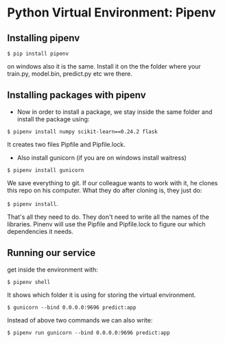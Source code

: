 # Python Virtual Environment: Pipenv

## Installing pipenv

`$ pip install pipenv`

on windows also it is the same.
Install it on the the folder where your train.py, model.bin, predict.py etc wre there. 

## Installing packages with pipenv
- Now in order to install a package, we stay inside the same folder and install the package using:

`$ pipenv install numpy scikit-learn==0.24.2 flask`

It creates two files Pipfile and Pipfile.lock.

 - Also install gunicorn (if you are on windows install waitress)
 
 `$ pipenv install gunicorn`
 
 We save everything to git.  If our colleague wants to work with it, he clones this repo on his computer. What they do after cloning is, they just do:
 
 `$ pipenv install`.
 
 That's all they need to do. They don't need to write all the names of the libraries. Pinenv will use the Pipfile and Pipfile.lock to figure our which dependencies it needs. 
 
## Running our service

get inside the environment with:

`$ pipenv shell`

It shows which folder it is using for storing the virtual environment.

`$ gunicorn --bind 0.0.0.0:9696 predict:app`

Instead of above two commands we can also write:

`$ pipenv run gunicorn --bind 0.0.0.0:9696 predict:app`